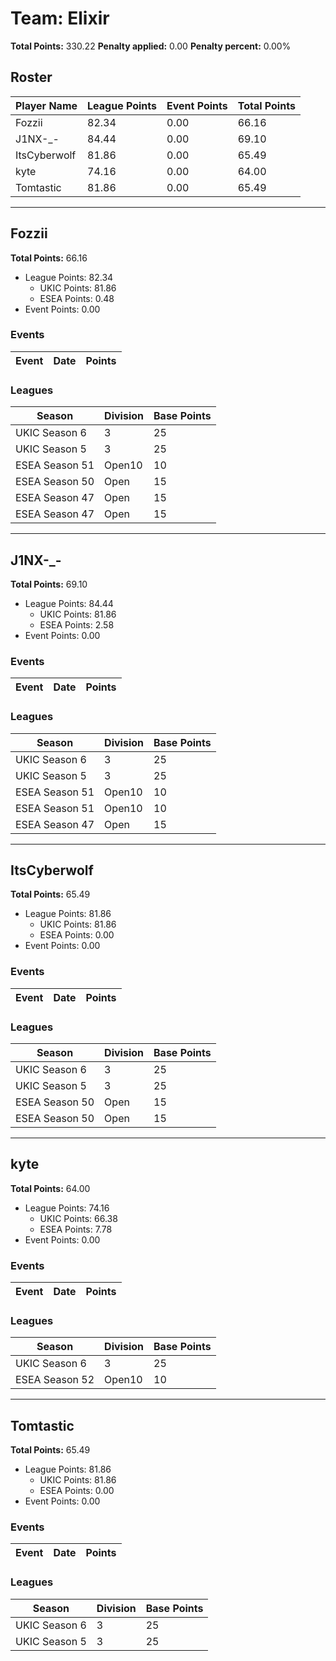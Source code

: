 # Team: Elixir

**Total Points:** 330.22
**Penalty applied:** 0.00
**Penalty percent:** 0.00%

## Roster
| Player Name | League Points | Event Points | Total Points |
|-------------|--------------|--------------|-------------|
| Fozzii | 82.34 | 0.00 | 66.16 |
| J1NX-_- | 84.44 | 0.00 | 69.10 |
| ItsCyberwolf | 81.86 | 0.00 | 65.49 |
| kyte | 74.16 | 0.00 | 64.00 |
| Tomtastic | 81.86 | 0.00 | 65.49 |

---

## Fozzii

**Total Points:** 66.16

- League Points: 82.34
  - UKIC Points: 81.86
  - ESEA Points: 0.48
- Event Points: 0.00

### Events
| Event | Date | Points |
|-------|------|--------|
### Leagues
| Season | Division | Base Points |
|--------|----------|-------------|
| UKIC Season 6 | 3 | 25 |
| UKIC Season 5 | 3 | 25 |
| ESEA Season 51 | Open10 | 10 |
| ESEA Season 50 | Open | 15 |
| ESEA Season 47 | Open | 15 |
| ESEA Season 47 | Open | 15 |
---

## J1NX-_-

**Total Points:** 69.10

- League Points: 84.44
  - UKIC Points: 81.86
  - ESEA Points: 2.58
- Event Points: 0.00

### Events
| Event | Date | Points |
|-------|------|--------|
### Leagues
| Season | Division | Base Points |
|--------|----------|-------------|
| UKIC Season 6 | 3 | 25 |
| UKIC Season 5 | 3 | 25 |
| ESEA Season 51 | Open10 | 10 |
| ESEA Season 51 | Open10 | 10 |
| ESEA Season 47 | Open | 15 |
---

## ItsCyberwolf

**Total Points:** 65.49

- League Points: 81.86
  - UKIC Points: 81.86
  - ESEA Points: 0.00
- Event Points: 0.00

### Events
| Event | Date | Points |
|-------|------|--------|
### Leagues
| Season | Division | Base Points |
|--------|----------|-------------|
| UKIC Season 6 | 3 | 25 |
| UKIC Season 5 | 3 | 25 |
| ESEA Season 50 | Open | 15 |
| ESEA Season 50 | Open | 15 |
---

## kyte

**Total Points:** 64.00

- League Points: 74.16
  - UKIC Points: 66.38
  - ESEA Points: 7.78
- Event Points: 0.00

### Events
| Event | Date | Points |
|-------|------|--------|
### Leagues
| Season | Division | Base Points |
|--------|----------|-------------|
| UKIC Season 6 | 3 | 25 |
| ESEA Season 52 | Open10 | 10 |
---

## Tomtastic

**Total Points:** 65.49

- League Points: 81.86
  - UKIC Points: 81.86
  - ESEA Points: 0.00
- Event Points: 0.00

### Events
| Event | Date | Points |
|-------|------|--------|
### Leagues
| Season | Division | Base Points |
|--------|----------|-------------|
| UKIC Season 6 | 3 | 25 |
| UKIC Season 5 | 3 | 25 |